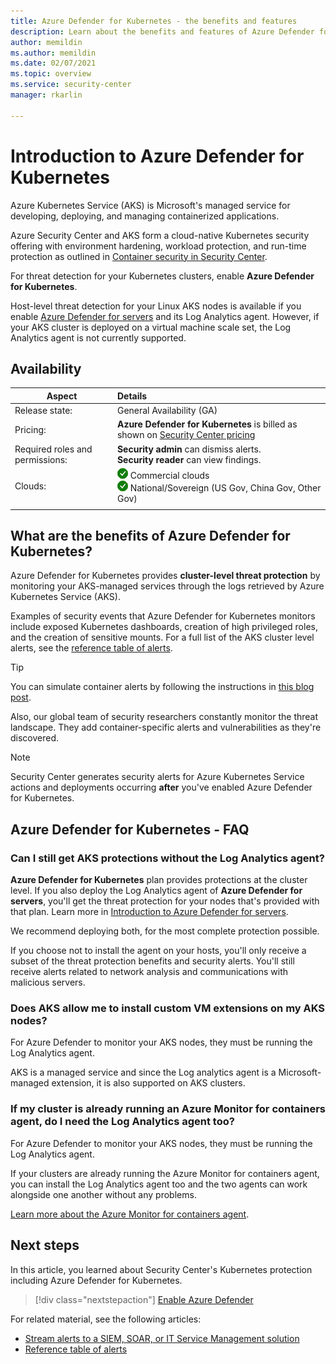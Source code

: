 ```yaml
---
title: Azure Defender for Kubernetes - the benefits and features
description: Learn about the benefits and features of Azure Defender for Kubernetes.
author: memildin
ms.author: memildin
ms.date: 02/07/2021
ms.topic: overview
ms.service: security-center
manager: rkarlin

---
```


# Introduction to Azure Defender for Kubernetes

Azure Kubernetes Service (AKS) is Microsoft's managed service for developing, deploying, and managing containerized applications.

Azure Security Center and AKS form a cloud-native Kubernetes security offering with environment hardening, workload protection, and run-time protection as outlined in [Container security in Security Center](container-security.md).

For threat detection for your Kubernetes clusters, enable **Azure Defender for Kubernetes**.

Host-level threat detection for your Linux AKS nodes is available if you enable [Azure Defender for servers](defender-for-servers-introduction.md) and its Log Analytics agent. However, if your AKS cluster is deployed on a virtual machine scale set, the Log Analytics agent is not currently supported.

## Availability

|Aspect|Details|
|----|:----|
|Release state:|General Availability (GA)|
|Pricing:|**Azure Defender for Kubernetes** is billed as shown on [Security Center pricing](https://azure.microsoft.com/pricing/details/security-center/)|
|Required roles and permissions:|**Security admin** can dismiss alerts.<br>**Security reader** can view findings.|
|Clouds:|![Yes](./media/icons/yes-icon.png) Commercial clouds<br>![Yes](./media/icons/yes-icon.png) National/Sovereign (US Gov, China Gov, Other Gov)|
|||

## What are the benefits of Azure Defender for Kubernetes?

Azure Defender for Kubernetes provides **cluster-level threat protection** by monitoring your AKS-managed services through the logs retrieved by Azure Kubernetes Service (AKS).

Examples of security events that Azure Defender for Kubernetes monitors include exposed Kubernetes dashboards, creation of high privileged roles, and the creation of sensitive mounts. For a full list of the AKS cluster level alerts, see the [reference table of alerts](alerts-reference.md#alerts-akscluster).

> [!TIP]
> You can simulate container alerts by following the instructions in [this blog post](https://techcommunity.microsoft.com/t5/azure-security-center/how-to-demonstrate-the-new-containers-features-in-azure-security/ba-p/1011270).

Also, our global team of security researchers constantly monitor the threat landscape. They add container-specific alerts and vulnerabilities as they're discovered.

>[!NOTE]
> Security Center generates security alerts for Azure Kubernetes Service actions and deployments occurring **after** you've enabled Azure Defender for Kubernetes.




## Azure Defender for Kubernetes - FAQ

### Can I still get AKS protections without the Log Analytics agent?

**Azure Defender for Kubernetes** plan provides protections at the cluster level. If you also deploy the Log Analytics agent of **Azure Defender for servers**, you'll get the threat protection for your nodes that's provided with that plan. Learn more in [Introduction to Azure Defender for servers](defender-for-servers-introduction.md).

We recommend deploying both, for the most complete protection possible.

If you choose not to install the agent on your hosts, you'll only receive a subset of the threat protection benefits and security alerts. You'll still receive alerts related to network analysis and communications with malicious servers.

### Does AKS allow me to install custom VM extensions on my AKS nodes?
For Azure Defender to monitor your AKS nodes, they must be running the Log Analytics agent. 

AKS is a managed service and since the Log analytics agent is a Microsoft-managed extension, it is also supported on AKS clusters.

### If my cluster is already running an Azure Monitor for containers agent, do I need the Log Analytics agent too?
For Azure Defender to monitor your AKS nodes, they must be running the Log Analytics agent.

If your clusters are already running the Azure Monitor for containers agent, you can install the Log Analytics agent too and the two agents can work alongside one another without any problems.

[Learn more about the Azure Monitor for containers agent](../azure-monitor/containers/container-insights-manage-agent.md).


## Next steps

In this article, you learned about Security Center's Kubernetes protection including Azure Defender for Kubernetes. 

> [!div class="nextstepaction"]
> [Enable Azure Defender](enable-azure-defender.md)

For related material, see the following articles: 

- [Stream alerts to a SIEM, SOAR, or IT Service Management solution](export-to-siem.md)
- [Reference table of alerts](alerts-reference.md)

